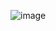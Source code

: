 ![image](https://user-images.githubusercontent.com/102420417/180800546-1f6b0da1-a5c2-492c-bcc1-9a88d83ff57f.png)

